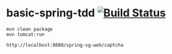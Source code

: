 basic-spring-tdd [![Build Status](https://snap-ci.com/schalermthai/basic-spring-tdd/branch/demo/build_image)](https://snap-ci.com/schalermthai/basic-spring-tdd/branch/demo)
================

```
mvn clean package
mvn tomcat:run
```


```
http://localhost:8080/spring-sg-web/captcha
```


